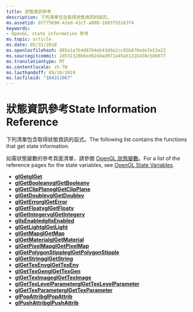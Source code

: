 ```yaml
---
title: 狀態資訊參考
description: 下列清單包含取得狀態資訊的函式。
ms.assetid: 8ff75690-41ed-43cf-a000-1893755163f4
keywords:
- OpenGL、state information 參考
ms.topic: article
ms.date: 05/31/2018
ms.openlocfilehash: 885e1e7b4d8704eb43dda2cc85b870ede7e53a22
ms.sourcegitcommit: 2d531328b6ed82d4ad971a45a5131b430c5866f7
ms.translationtype: MT
ms.contentlocale: zh-TW
ms.lasthandoff: 09/16/2019
ms.locfileid: "104311067"
---
```

# <a name="state-information-reference"></a><span data-ttu-id="b716b-104">狀態資訊參考</span><span class="sxs-lookup"><span data-stu-id="b716b-104">State Information Reference</span></span>

<span data-ttu-id="b716b-105">下列清單包含取得狀態資訊的函式。</span><span class="sxs-lookup"><span data-stu-id="b716b-105">The following list contains the functions that get state information.</span></span>

<span data-ttu-id="b716b-106">如需狀態變數的參考頁面清單，請參閱 [OpenGL 狀態變數](opengl-state-variables.md)。</span><span class="sxs-lookup"><span data-stu-id="b716b-106">For a list of the reference pages for the state variables, see [OpenGL State Variables](opengl-state-variables.md).</span></span>

-   [<span data-ttu-id="b716b-107">**glGet**</span><span class="sxs-lookup"><span data-stu-id="b716b-107">**glGet**</span></span>](glgetbooleanv--glgetdoublev--glgetfloatv--glgetintegerv.md)
-   [<span data-ttu-id="b716b-108">**glGetBooleanv**</span><span class="sxs-lookup"><span data-stu-id="b716b-108">**glGetBooleanv**</span></span>](glgetbooleanv.md)
-   [<span data-ttu-id="b716b-109">**glGetClipPlane**</span><span class="sxs-lookup"><span data-stu-id="b716b-109">**glGetClipPlane**</span></span>](glgetclipplane.md)
-   [<span data-ttu-id="b716b-110">**glGetDoublev**</span><span class="sxs-lookup"><span data-stu-id="b716b-110">**glGetDoublev**</span></span>](glgetdoublev.md)
-   [<span data-ttu-id="b716b-111">**glGetError**</span><span class="sxs-lookup"><span data-stu-id="b716b-111">**glGetError**</span></span>](glgeterror.md)
-   [<span data-ttu-id="b716b-112">**glGetFloatv**</span><span class="sxs-lookup"><span data-stu-id="b716b-112">**glGetFloatv**</span></span>](glgetfloatv.md)
-   [<span data-ttu-id="b716b-113">**glGetIntegerv**</span><span class="sxs-lookup"><span data-stu-id="b716b-113">**glGetIntegerv**</span></span>](glgetintegerv.md)
-   [<span data-ttu-id="b716b-114">**glIsEnabled**</span><span class="sxs-lookup"><span data-stu-id="b716b-114">**glIsEnabled**</span></span>](glisenabled.md)
-   [<span data-ttu-id="b716b-115">**glGetLight**</span><span class="sxs-lookup"><span data-stu-id="b716b-115">**glGetLight**</span></span>](glgetlight.md)
-   [<span data-ttu-id="b716b-116">**glGetMap**</span><span class="sxs-lookup"><span data-stu-id="b716b-116">**glGetMap**</span></span>](glgetmap.md)
-   [<span data-ttu-id="b716b-117">**glGetMaterial**</span><span class="sxs-lookup"><span data-stu-id="b716b-117">**glGetMaterial**</span></span>](glgetmaterial.md)
-   [<span data-ttu-id="b716b-118">**glGetPixelMap**</span><span class="sxs-lookup"><span data-stu-id="b716b-118">**glGetPixelMap**</span></span>](glgetpixelmap.md)
-   [<span data-ttu-id="b716b-119">**glGetPolygonStipple**</span><span class="sxs-lookup"><span data-stu-id="b716b-119">**glGetPolygonStipple**</span></span>](glgetpolygonstipple.md)
-   [<span data-ttu-id="b716b-120">**glGetString**</span><span class="sxs-lookup"><span data-stu-id="b716b-120">**glGetString**</span></span>](glgetstring.md)
-   [<span data-ttu-id="b716b-121">**glGetTexEnv**</span><span class="sxs-lookup"><span data-stu-id="b716b-121">**glGetTexEnv**</span></span>](glgettexenv.md)
-   [<span data-ttu-id="b716b-122">**glGetTexGen**</span><span class="sxs-lookup"><span data-stu-id="b716b-122">**glGetTexGen**</span></span>](glgettexgen.md)
-   [<span data-ttu-id="b716b-123">**glGetTexImage**</span><span class="sxs-lookup"><span data-stu-id="b716b-123">**glGetTexImage**</span></span>](glgetteximage.md)
-   [<span data-ttu-id="b716b-124">**glGetTexLevelParameter**</span><span class="sxs-lookup"><span data-stu-id="b716b-124">**glGetTexLevelParameter**</span></span>](glgettexlevelparameter.md)
-   [<span data-ttu-id="b716b-125">**glGetTexParameter**</span><span class="sxs-lookup"><span data-stu-id="b716b-125">**glGetTexParameter**</span></span>](glgettexparameter.md)
-   [<span data-ttu-id="b716b-126">**glPopAttrib**</span><span class="sxs-lookup"><span data-stu-id="b716b-126">**glPopAttrib**</span></span>](glpopattrib.md)
-   [<span data-ttu-id="b716b-127">**glPushAttrib**</span><span class="sxs-lookup"><span data-stu-id="b716b-127">**glPushAttrib**</span></span>](glpushattrib.md)

 

 




